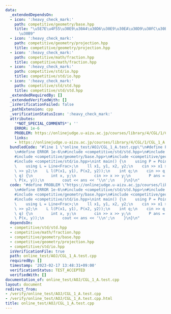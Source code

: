 ```yaml
---
data:
  _extendedDependsOn:
  - icon: ':heavy_check_mark:'
    path: competitive/geometry/base.hpp
    title: "\u5E7E\u4F55\u30E9\u30A4\u30D6\u30E9\u30EA\u30D9\u30FC\u30B9\u30AF\u30E9\
      \u30B9"
  - icon: ':heavy_check_mark:'
    path: competitive/geometry/projection.hpp
    title: competitive/geometry/projection.hpp
  - icon: ':heavy_check_mark:'
    path: competitive/math/fraction.hpp
    title: competitive/math/fraction.hpp
  - icon: ':heavy_check_mark:'
    path: competitive/std/io.hpp
    title: competitive/std/io.hpp
  - icon: ':heavy_check_mark:'
    path: competitive/std/std.hpp
    title: competitive/std/std.hpp
  _extendedRequiredBy: []
  _extendedVerifiedWith: []
  _isVerificationFailed: false
  _pathExtension: cpp
  _verificationStatusIcon: ':heavy_check_mark:'
  attributes:
    '*NOT_SPECIAL_COMMENTS*': ''
    ERROR: 1e-6
    PROBLEM: https://onlinejudge.u-aizu.ac.jp/courses/library/4/CGL/1/CGL_1_A
    links:
    - https://onlinejudge.u-aizu.ac.jp/courses/library/4/CGL/1/CGL_1_A
  bundledCode: "#line 1 \"online_test/AOJ/CGL_1_A.test.cpp\"\n#define PROBLEM \"https://onlinejudge.u-aizu.ac.jp/courses/library/4/CGL/1/CGL_1_A\"\
    \n#define ERROR 1e-6\n#include <competitive/std/std.hpp>\n#include <competitive/math/fraction.hpp>\n\
    #include <competitive/geometry/base.hpp>\n#include <competitive/geometry/projection.hpp>\n\
    #include <competitive/std/io.hpp>\nint main() {\n    using P = Point<Frac>;\n\
    \    using L = Line<Frac>;\n    ll x1, y1, x2, y2;\n    cin >> x1 >> y1 >> x2\
    \ >> y2;\n    L l(P(x1, y1), P(x2, y2));\n    int q;\n    cin >> q;\n    rep(_,\
    \ q) {\n        int x, y;\n        cin >> x >> y;\n        P ans = projection(l,\
    \ P(x, y));\n        cout << ans << '\\n';\n    }\n}\n"
  code: "#define PROBLEM \"https://onlinejudge.u-aizu.ac.jp/courses/library/4/CGL/1/CGL_1_A\"\
    \n#define ERROR 1e-6\n#include <competitive/std/std.hpp>\n#include <competitive/math/fraction.hpp>\n\
    #include <competitive/geometry/base.hpp>\n#include <competitive/geometry/projection.hpp>\n\
    #include <competitive/std/io.hpp>\nint main() {\n    using P = Point<Frac>;\n\
    \    using L = Line<Frac>;\n    ll x1, y1, x2, y2;\n    cin >> x1 >> y1 >> x2\
    \ >> y2;\n    L l(P(x1, y1), P(x2, y2));\n    int q;\n    cin >> q;\n    rep(_,\
    \ q) {\n        int x, y;\n        cin >> x >> y;\n        P ans = projection(l,\
    \ P(x, y));\n        cout << ans << '\\n';\n    }\n}\n"
  dependsOn:
  - competitive/std/std.hpp
  - competitive/math/fraction.hpp
  - competitive/geometry/base.hpp
  - competitive/geometry/projection.hpp
  - competitive/std/io.hpp
  isVerificationFile: true
  path: online_test/AOJ/CGL_1_A.test.cpp
  requiredBy: []
  timestamp: '2023-02-17 13:48:31+09:00'
  verificationStatus: TEST_ACCEPTED
  verifiedWith: []
documentation_of: online_test/AOJ/CGL_1_A.test.cpp
layout: document
redirect_from:
- /verify/online_test/AOJ/CGL_1_A.test.cpp
- /verify/online_test/AOJ/CGL_1_A.test.cpp.html
title: online_test/AOJ/CGL_1_A.test.cpp
---
```

